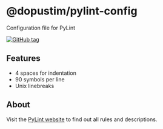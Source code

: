 
# @dopustim/pylint-config

Configuration file for PyLint

[![GitHub tag](https://img.shields.io/github/tag/dopustim/pylint-config.svg?style=flat-square)](https://github.com/dopustim/pylint-config/tags)

## Features

- 4 spaces for indentation
- 90 symbols per line
- Unix linebreaks

## About

Visit the [PyLint website](https://pylint.org) to find out all rules and descriptions.
